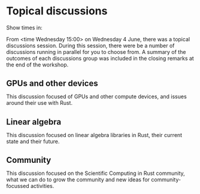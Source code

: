 # Topical discussions

Show times in: <timeselector>

From <time Wednesday 15:00> on Wednesday 4 June, there was a topical discussions session.
During this session, there were be a number of discussions running in parallel for you to choose
from. A summary of the outcomes of each discussions group was included in the closing remarks
at the end of the workshop.

<h2 style='margin-bottom:0px'>GPUs and other devices</h2>

This discussion focused of GPUs and other compute devices, and issues around their use with Rust.

<h2 style='margin-bottom:0px'>Linear algebra</h2>

This discussion focused on linear algebra libraries in Rust, their current state and their future.

<h2 style='margin-bottom:0px'>Community</h2>

This discussion focused on the Scientific Computing in Rust community, what we can do to grow
the community and new ideas for community-focussed activities.

